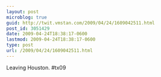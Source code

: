 ```yaml
---
layout: post
microblog: true
guid: http://twit.vmstan.com/2009/04/24/1609042511.html
post_id: 3051429
date: 2009-04-24T18:38:17-0600
lastmod: 2009-04-24T18:38:17-0600
type: post
url: /2009/04/24/1609042511.html
---
```

Leaving Houston. #tx09
